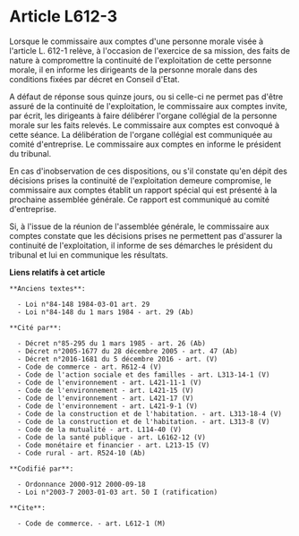 # Article L612-3

Lorsque le commissaire aux comptes d'une personne morale visée à l'article L. 612-1 relève, à l'occasion de l'exercice de sa
mission, des faits de nature à compromettre la continuité de l'exploitation de cette personne morale, il en informe les
dirigeants de la personne morale dans des conditions fixées par décret en Conseil d'Etat.

A défaut de réponse sous quinze jours, ou si celle-ci ne permet pas d'être assuré de la continuité de l'exploitation, le
commissaire aux comptes invite, par écrit, les dirigeants à faire délibérer l'organe collégial de la personne morale sur les
faits relevés. Le commissaire aux comptes est convoqué à cette séance. La délibération de l'organe collégial est communiquée
au comité d'entreprise. Le commissaire aux comptes en informe le président du tribunal.

En cas d'inobservation de ces dispositions, ou s'il constate qu'en dépit des décisions prises la continuité de l'exploitation
demeure compromise, le commissaire aux comptes établit un rapport spécial qui est présenté à la prochaine assemblée générale.
Ce rapport est communiqué au comité d'entreprise.

Si, à l'issue de la réunion de l'assemblée générale, le commissaire aux comptes constate que les décisions prises ne
permettent pas d'assurer la continuité de l'exploitation, il informe de ses démarches le président du tribunal et lui en
communique les résultats.

**Liens relatifs à cet article**

	**Anciens textes**:

	  - Loi n°84-148 1984-03-01 art. 29
	  - Loi n°84-148 du 1 mars 1984 - art. 29 (Ab)

	**Cité par**:

	  - Décret n°85-295 du 1 mars 1985 - art. 26 (Ab)
	  - Décret n°2005-1677 du 28 décembre 2005 - art. 47 (Ab)
	  - Décret n°2016-1681 du 5 décembre 2016 - art. (V)
	  - Code de commerce - art. R612-4 (V)
	  - Code de l'action sociale et des familles - art. L313-14-1 (V)
	  - Code de l'environnement - art. L421-11-1 (V)
	  - Code de l'environnement - art. L421-15 (V)
	  - Code de l'environnement - art. L421-17 (V)
	  - Code de l'environnement - art. L421-9-1 (V)
	  - Code de la construction et de l'habitation. - art. L313-18-4 (V)
	  - Code de la construction et de l'habitation. - art. L313-8 (V)
	  - Code de la mutualité - art. L114-40 (V)
	  - Code de la santé publique - art. L6162-12 (V)
	  - Code monétaire et financier - art. L213-15 (V)
	  - Code rural - art. R524-10 (Ab)

	**Codifié par**:

	  - Ordonnance 2000-912 2000-09-18
	  - Loi n°2003-7 2003-01-03 art. 50 I (ratification)

	**Cite**:

	  - Code de commerce. - art. L612-1 (M)
